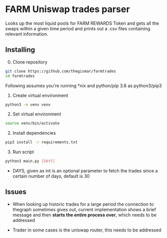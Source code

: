 # FARM Uniswap trades parser

Looks up the most liquid pools for FARM REWARDS Token and gets all the swaps within a given time period and prints out a .csv files containing relevant information.

## Installing

0. Clone repository

```bash
git clone https://github.com/thegismar/farmtrades
cd farmtrades
```


Following assumes you're running *nix and python/pip 3.8 as python3/pip3

1. Create virtual environment

```bash
python3 -m venv venv
```

2. Set virtual environment

```bash
source venv/bin/activate
```

2. Install dependencies

```bash
pip3 install -r requirements.txt
```

3. Run script

```bash
python3 main.py [DAYS]
```

- DAYS, given as int is an optional parameter to fetch the trades  since a certain number of days, 
default is 30

## Issues

- When looking up historic trades for a large period the connection to thegraph sometimes gives out, current 
  implementation shows a brief message and then **starts the entire process over**, which needs to be addressed
  
  
- Trader in some cases is the uniswap router, this needs to be addressed

